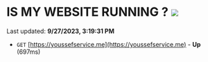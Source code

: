 # IS MY WEBSITE RUNNING ? [![](https://img.shields.io/static/v1?label=Sponsor&message=%E2%9D%A4&logo=GitHub&color=%23fe8e86)](https://github.com/sponsors/<username>)

Last updated: **9/27/2023, 3:19:31 PM**

- `GET` [https://youssefservice.me](https://youssefservice.me) - **Up** (697ms)
